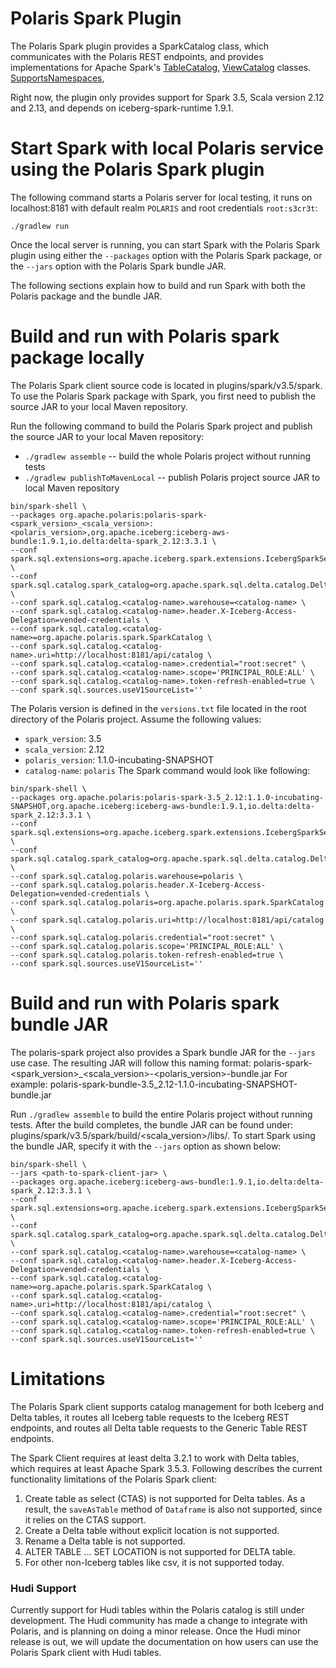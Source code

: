 <!--
  Licensed to the Apache Software Foundation (ASF) under one
  or more contributor license agreements.  See the NOTICE file
  distributed with this work for additional information
  regarding copyright ownership.  The ASF licenses this file
  to you under the Apache License, Version 2.0 (the
  "License"); you may not use this file except in compliance
  with the License.  You may obtain a copy of the License at

   http://www.apache.org/licenses/LICENSE-2.0

  Unless required by applicable law or agreed to in writing,
  software distributed under the License is distributed on an
  "AS IS" BASIS, WITHOUT WARRANTIES OR CONDITIONS OF ANY
  KIND, either express or implied.  See the License for the
  specific language governing permissions and limitations
  under the License.
-->

# Polaris Spark Plugin

The Polaris Spark plugin provides a SparkCatalog class, which communicates with the Polaris
REST endpoints, and provides implementations for Apache Spark's
[TableCatalog](https://github.com/apache/spark/blob/v3.5.6/sql/catalyst/src/main/java/org/apache/spark/sql/connector/catalog/TableCatalog.java),
[ViewCatalog](https://github.com/apache/spark/blob/v3.5.6/sql/catalyst/src/main/java/org/apache/spark/sql/connector/catalog/ViewCatalog.java) classes.
[SupportsNamespaces](https://github.com/apache/spark/blob/v3.5.6/sql/catalyst/src/main/java/org/apache/spark/sql/connector/catalog/SupportsNamespaces.java),

Right now, the plugin only provides support for Spark 3.5, Scala version 2.12 and 2.13,
and depends on iceberg-spark-runtime 1.9.1.

# Start Spark with local Polaris service using the Polaris Spark plugin
The following command starts a Polaris server for local testing, it runs on localhost:8181 with default
realm `POLARIS` and root credentials `root:s3cr3t`:
```shell
./gradlew run
```

Once the local server is running, you can start Spark with the Polaris Spark plugin using either the `--packages`
option with the Polaris Spark package, or the `--jars` option with the Polaris Spark bundle JAR.

The following sections explain how to build and run Spark with both the Polaris package and the bundle JAR.

# Build and run with Polaris spark package locally
The Polaris Spark client source code is located in plugins/spark/v3.5/spark. To use the Polaris Spark package 
with Spark, you first need to publish the source JAR to your local Maven repository.

Run the following command to build the Polaris Spark project and publish the source JAR to your local Maven repository:
- `./gradlew assemble` -- build the whole Polaris project without running tests
- `./gradlew publishToMavenLocal` -- publish Polaris project source JAR to local Maven repository

```shell
bin/spark-shell \
--packages org.apache.polaris:polaris-spark-<spark_version>_<scala_version>:<polaris_version>,org.apache.iceberg:iceberg-aws-bundle:1.9.1,io.delta:delta-spark_2.12:3.3.1 \
--conf spark.sql.extensions=org.apache.iceberg.spark.extensions.IcebergSparkSessionExtensions,io.delta.sql.DeltaSparkSessionExtension \
--conf spark.sql.catalog.spark_catalog=org.apache.spark.sql.delta.catalog.DeltaCatalog \
--conf spark.sql.catalog.<catalog-name>.warehouse=<catalog-name> \
--conf spark.sql.catalog.<catalog-name>.header.X-Iceberg-Access-Delegation=vended-credentials \
--conf spark.sql.catalog.<catalog-name>=org.apache.polaris.spark.SparkCatalog \
--conf spark.sql.catalog.<catalog-name>.uri=http://localhost:8181/api/catalog \
--conf spark.sql.catalog.<catalog-name>.credential="root:secret" \
--conf spark.sql.catalog.<catalog-name>.scope='PRINCIPAL_ROLE:ALL' \
--conf spark.sql.catalog.<catalog-name>.token-refresh-enabled=true \
--conf spark.sql.sources.useV1SourceList=''
```

The Polaris version is defined in the `versions.txt` file located in the root directory of the Polaris project.
Assume the following values:
- `spark_version`: 3.5
- `scala_version`: 2.12
- `polaris_version`: 1.1.0-incubating-SNAPSHOT
- `catalog-name`: `polaris`
The Spark command would look like following:

```shell
bin/spark-shell \
--packages org.apache.polaris:polaris-spark-3.5_2.12:1.1.0-incubating-SNAPSHOT,org.apache.iceberg:iceberg-aws-bundle:1.9.1,io.delta:delta-spark_2.12:3.3.1 \
--conf spark.sql.extensions=org.apache.iceberg.spark.extensions.IcebergSparkSessionExtensions,io.delta.sql.DeltaSparkSessionExtension \
--conf spark.sql.catalog.spark_catalog=org.apache.spark.sql.delta.catalog.DeltaCatalog \
--conf spark.sql.catalog.polaris.warehouse=polaris \
--conf spark.sql.catalog.polaris.header.X-Iceberg-Access-Delegation=vended-credentials \
--conf spark.sql.catalog.polaris=org.apache.polaris.spark.SparkCatalog \
--conf spark.sql.catalog.polaris.uri=http://localhost:8181/api/catalog \
--conf spark.sql.catalog.polaris.credential="root:secret" \
--conf spark.sql.catalog.polaris.scope='PRINCIPAL_ROLE:ALL' \
--conf spark.sql.catalog.polaris.token-refresh-enabled=true \
--conf spark.sql.sources.useV1SourceList=''
```

# Build and run with Polaris spark bundle JAR
The polaris-spark project also provides a Spark bundle JAR for the `--jars` use case. The resulting JAR will follow this naming format:
polaris-spark-<spark_version>_<scala_version>-<polaris_version>-bundle.jar
For example:
polaris-spark-bundle-3.5_2.12-1.1.0-incubating-SNAPSHOT-bundle.jar

Run `./gradlew assemble` to build the entire Polaris project without running tests. After the build completes, 
the bundle JAR can be found under: plugins/spark/v3.5/spark/build/<scala_version>/libs/.
To start Spark using the bundle JAR, specify it with the `--jars` option as shown below:

```shell
bin/spark-shell \
--jars <path-to-spark-client-jar> \
--packages org.apache.iceberg:iceberg-aws-bundle:1.9.1,io.delta:delta-spark_2.12:3.3.1 \
--conf spark.sql.extensions=org.apache.iceberg.spark.extensions.IcebergSparkSessionExtensions,io.delta.sql.DeltaSparkSessionExtension \
--conf spark.sql.catalog.spark_catalog=org.apache.spark.sql.delta.catalog.DeltaCatalog \
--conf spark.sql.catalog.<catalog-name>.warehouse=<catalog-name> \
--conf spark.sql.catalog.<catalog-name>.header.X-Iceberg-Access-Delegation=vended-credentials \
--conf spark.sql.catalog.<catalog-name>=org.apache.polaris.spark.SparkCatalog \
--conf spark.sql.catalog.<catalog-name>.uri=http://localhost:8181/api/catalog \
--conf spark.sql.catalog.<catalog-name>.credential="root:secret" \
--conf spark.sql.catalog.<catalog-name>.scope='PRINCIPAL_ROLE:ALL' \
--conf spark.sql.catalog.<catalog-name>.token-refresh-enabled=true \
--conf spark.sql.sources.useV1SourceList=''
```

# Limitations
The Polaris Spark client supports catalog management for both Iceberg and Delta tables, it routes all Iceberg table
requests to the Iceberg REST endpoints, and routes all Delta table requests to the Generic Table REST endpoints.

The Spark Client requires at least delta 3.2.1 to work with Delta tables, which requires at least Apache Spark 3.5.3.
Following describes the current functionality limitations of the Polaris Spark client:
1) Create table as select (CTAS) is not supported for Delta tables. As a result, the `saveAsTable` method of `Dataframe`
   is also not supported, since it relies on the CTAS support.
2) Create a Delta table without explicit location is not supported.
3) Rename a Delta table is not supported.
4) ALTER TABLE ... SET LOCATION is not supported for DELTA table.
5) For other non-Iceberg tables like csv, it is not supported today.

### Hudi Support
Currently support for Hudi tables within the Polaris catalog is still under development. 
The Hudi community has made a change to integrate with Polaris, and is planning on doing a minor release.
Once the Hudi minor release is out, we will update the documentation on how users can use the Polaris Spark client with Hudi tables.